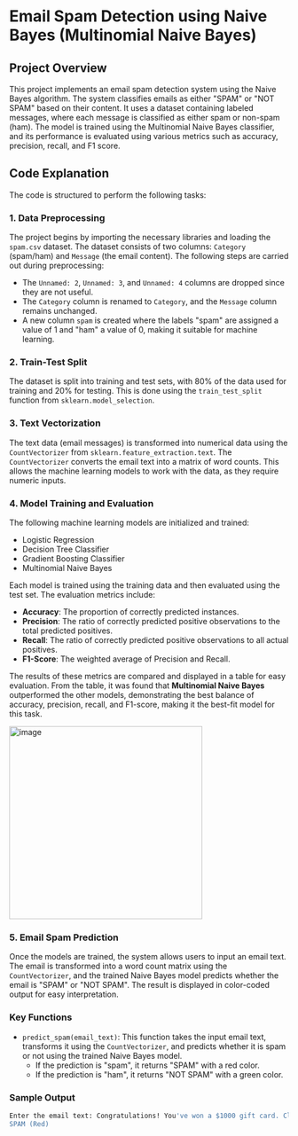 
# Email Spam Detection using Naive Bayes (Multinomial Naive Bayes)

## Project Overview

This project implements an email spam detection system using the Naive Bayes algorithm. The system classifies emails as either "SPAM" or "NOT SPAM" based on their content. It uses a dataset containing labeled messages, where each message is classified as either spam or non-spam (ham). The model is trained using the Multinomial Naive Bayes classifier, and its performance is evaluated using various metrics such as accuracy, precision, recall, and F1 score.

## Code Explanation

The code is structured to perform the following tasks:

### 1. Data Preprocessing

The project begins by importing the necessary libraries and loading the `spam.csv` dataset. The dataset consists of two columns: `Category` (spam/ham) and `Message` (the email content). The following steps are carried out during preprocessing:

- The `Unnamed: 2`, `Unnamed: 3`, and `Unnamed: 4` columns are dropped since they are not useful.
- The `Category` column is renamed to `Category`, and the `Message` column remains unchanged.
- A new column `spam` is created where the labels "spam" are assigned a value of 1 and "ham" a value of 0, making it suitable for machine learning.

### 2. Train-Test Split

The dataset is split into training and test sets, with 80% of the data used for training and 20% for testing. This is done using the `train_test_split` function from `sklearn.model_selection`.

### 3. Text Vectorization

The text data (email messages) is transformed into numerical data using the `CountVectorizer` from `sklearn.feature_extraction.text`. The `CountVectorizer` converts the email text into a matrix of word counts. This allows the machine learning models to work with the data, as they require numeric inputs.

### 4. Model Training and Evaluation

The following machine learning models are initialized and trained:

- Logistic Regression
- Decision Tree Classifier
- Gradient Boosting Classifier
- Multinomial Naive Bayes

Each model is trained using the training data and then evaluated using the test set. The evaluation metrics include:

- **Accuracy**: The proportion of correctly predicted instances.
- **Precision**: The ratio of correctly predicted positive observations to the total predicted positives.
- **Recall**: The ratio of correctly predicted positive observations to all actual positives.
- **F1-Score**: The weighted average of Precision and Recall.

The results of these metrics are compared and displayed in a table for easy evaluation. From the table, it was found that **Multinomial Naive Bayes** outperformed the other models, demonstrating the best balance of accuracy, precision, recall, and F1-score, making it the best-fit model for this task.

<img width="348" alt="image" src="https://github.com/user-attachments/assets/ff68e53c-5564-4207-b4c3-0e5e7c54c4f3" />


### 5. Email Spam Prediction

Once the models are trained, the system allows users to input an email text. The email is transformed into a word count matrix using the `CountVectorizer`, and the trained Naive Bayes model predicts whether the email is "SPAM" or "NOT SPAM". The result is displayed in color-coded output for easy interpretation.

### Key Functions

- `predict_spam(email_text)`: This function takes the input email text, transforms it using the `CountVectorizer`, and predicts whether it is spam or not using the trained Naive Bayes model.
  - If the prediction is "spam", it returns "SPAM" with a red color.
  - If the prediction is "ham", it returns "NOT SPAM" with a green color.

### Sample Output

```bash
Enter the email text: Congratulations! You've won a $1000 gift card. Click here to claim your prize!
SPAM (Red)
